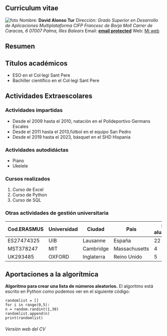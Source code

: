 ## Curriculum vitae
![foto](https://i.redd.it/vp8j6k67ywb31.jpg)
Nombre: **David Alonso Tur**
Dirección:
_Grado Superior en Desarrollo de Aplicaciones Multiplataforma_
_CIFP Francesc de Borja Moll_
_Carrer de Caracas, 6_
_07007 Palma, Illes Balears_
Email: [**email protected**](davidalonsotur@gmail.com)
Web: [Mi web](https://www.youtube.com/watch?v=dQw4w9WgXcQ)
## Resumen
## Títulos académicos 
- ESO en el Col·legi Sant Pere 
- Bachiller científico en el Col·legi Sant Pere 

## Actividades Extraescolares  
### Actividades impartidas 
- Desde el 2009 hasta el 2010, natación en el Polideportivo Germans Escales
- Desde el 2011 hasta el 2013,fútbol en el equipo San Pedro 
- Desde el 2019 hasta el 2023, básquet en el SHD Hispania 

### Actividades autodidáctas
- Piano
- Ukelele 

### Cursos realizados 
1. Curso de Excel 
2. Curso de Python
3. Curso de SQL 

### Otras actividades de gestión universitaria

| **Cod.ERASMUS** | **Universidad** | **Ciudad** | **País** | **Nº alumnos** |
| ------ | ------ | ------ | ------ | ------ |
| ES27474325 | UIB | Lausanne | España | 22 |
| MST378247 | MIT | Cambridge | Massachusetts | 4 |
| UK293485 | OXFORD | Inglaterra | Reino Unido | 5 |

## Aportaciones a la algorítmica 
**Algoritmo para crear una lista de números aleatorios.** El algoritmo está escrito en Python como podemos ver en el siguiente código:
```import random
randomlist = []
for i in range(0,5):
n = random.randint(1,30)
randomlist.append(n)
print(randomlist)
```

###### _Versión web del CV_